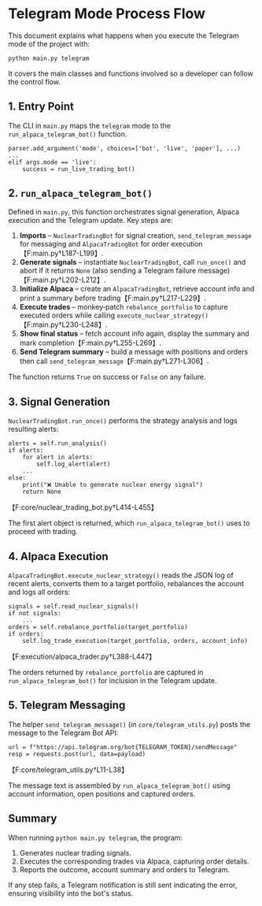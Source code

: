 # Telegram Mode Process Flow

This document explains what happens when you execute the Telegram mode of the project with:

```bash
python main.py telegram
```

It covers the main classes and functions involved so a developer can follow the control flow.

## 1. Entry Point

The CLI in `main.py` maps the `telegram` mode to the `run_alpaca_telegram_bot()` function.

```
parser.add_argument('mode', choices=['bot', 'live', 'paper'], ...)
...
elif args.mode == 'live':
    success = run_live_trading_bot()
```

## 2. `run_alpaca_telegram_bot()`

Defined in `main.py`, this function orchestrates signal generation, Alpaca execution and the Telegram update.
Key steps are:

1. **Imports** – `NuclearTradingBot` for signal creation, `send_telegram_message` for messaging and `AlpacaTradingBot` for order execution【F:main.py†L187-L199】.
2. **Generate signals** – instantiate `NuclearTradingBot`, call `run_once()` and abort if it returns `None` (also sending a Telegram failure message)【F:main.py†L202-L212】.
3. **Initialize Alpaca** – create an `AlpacaTradingBot`, retrieve account info and print a summary before trading【F:main.py†L217-L229】.
4. **Execute trades** – monkey‑patch `rebalance_portfolio` to capture executed orders while calling `execute_nuclear_strategy()`【F:main.py†L230-L248】.
5. **Show final status** – fetch account info again, display the summary and mark completion【F:main.py†L255-L269】.
6. **Send Telegram summary** – build a message with positions and orders then call `send_telegram_message`【F:main.py†L271-L306】.

The function returns `True` on success or `False` on any failure.

## 3. Signal Generation

`NuclearTradingBot.run_once()` performs the strategy analysis and logs resulting alerts:

```
alerts = self.run_analysis()
if alerts:
    for alert in alerts:
        self.log_alert(alert)
    ...
else:
    print("❌ Unable to generate nuclear energy signal")
    return None
```

【F:core/nuclear_trading_bot.py†L414-L455】

The first alert object is returned, which `run_alpaca_telegram_bot()` uses to proceed with trading.

## 4. Alpaca Execution

`AlpacaTradingBot.execute_nuclear_strategy()` reads the JSON log of recent alerts, converts them to a target portfolio, rebalances the account and logs all orders:

```
signals = self.read_nuclear_signals()
if not signals:
    ...
orders = self.rebalance_portfolio(target_portfolio)
if orders:
    self.log_trade_execution(target_portfolio, orders, account_info)
```

【F:execution/alpaca_trader.py†L388-L447】

The orders returned by `rebalance_portfolio` are captured in `run_alpaca_telegram_bot()` for inclusion in the Telegram update.

## 5. Telegram Messaging

The helper `send_telegram_message()` (in `core/telegram_utils.py`) posts the message to the Telegram Bot API:

```
url = f"https://api.telegram.org/bot{TELEGRAM_TOKEN}/sendMessage"
resp = requests.post(url, data=payload)
```

【F:core/telegram_utils.py†L11-L38】

The message text is assembled by `run_alpaca_telegram_bot()` using account information, open positions and captured orders.

## Summary

When running `python main.py telegram`, the program:

1. Generates nuclear trading signals.
2. Executes the corresponding trades via Alpaca, capturing order details.
3. Reports the outcome, account summary and orders to Telegram.

If any step fails, a Telegram notification is still sent indicating the error, ensuring visibility into the bot's status.
